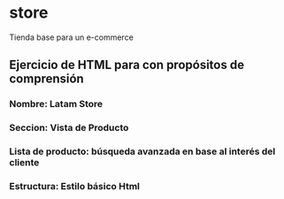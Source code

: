 # store
Tienda   base para un e-commerce

## Ejercicio de HTML para con propósitos de comprensión

### Nombre: Latam Store
### Seccion: Vista de Producto
### Lista de producto: búsqueda avanzada en base al interés del cliente
### Estructura: Estilo básico Html
